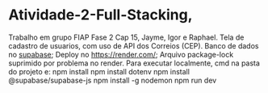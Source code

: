 # Atividade-2-Full-Stacking,
Trabalho em grupo FIAP Fase 2 Cap 15,
Jayme, Igor e Raphael.
Tela de cadastro de usuarios, com uso de API dos Correios (CEP).
Banco de dados no [supabase](https://supabase.com/);
Deploy no https://render.com/;
Arquivo package-lock suprimido por problema no render.
Para executar localmente, cmd na pasta do projeto e:
npm install
npm install dotenv
npm install @supabase/supabase-js
npm install -g nodemon
npm run dev
